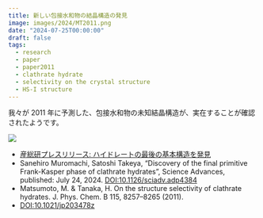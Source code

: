 ```yaml
---
title: 新しい包接水和物の結晶構造の発見
image: images/2024/MT2011.png
date: "2024-07-25T00:00:00"
draft: false
tags:
  - research
  - paper
  - paper2011
  - clathrate hydrate
  - selectivity on the crystal structure
  - HS-I structure
---
```


我々が 2011 年に予測した、包接水和物の未知結晶構造が、実在することが確認されたようです。

![](images/2024/MT2011.png)

- [産総研プレスリリース: ハイドレートの最後の基本構造を発見](https://www.aist.go.jp/aist_j/press_release/pr2024/pr20240725/pr20240725.html)
- Sanehiro Muromachi, Satoshi Takeya, “Discovery of the final primitive Frank-Kasper phase of clathrate hydrates”, Science Advances, published: July 24, 2024.
  [DOI:10.1126/sciadv.adp4384](https://doi.org/10.1126/sciadv.adp4384)
- Matsumoto, M. & Tanaka, H. On the structure selectivity of clathrate hydrates. J. Phys. Chem. B 115, 8257–8265 (2011).
- [DOI:10.1021/jp203478z](https://doi.org/10.1021/jp203478z)
